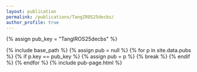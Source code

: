 ```yaml
---
layout: publication
permalink: /publications/TangIROS25decbs/
author_profile: true
---
```

{% assign pub_key = "TangIROS25decbs" %}

{% include base_path %}
{% assign pub = null %}
{% for p in site.data.pubs %}
  {% if p.key == pub_key %}
    {% assign pub = p %}
    {% break %}
  {% endif %}
{% endfor %}
{% include pub-page.html %}